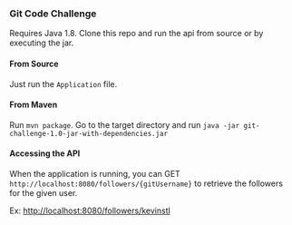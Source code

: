 ### Git Code Challenge
Requires Java 1.8. 
Clone this repo and run the api from source or by executing the jar.

#### From Source

Just run the `Application` file.

#### From Maven
Run `mvn package`. Go to the target directory and run `java -jar git-challenge-1.0-jar-with-dependencies.jar`

#### Accessing the API
When the application is running, you can GET
`http://localhost:8080/followers/{gitUsername}`
 to retrieve the followers for the given user.
 
 Ex: <http://localhost:8080/followers/kevinstl>